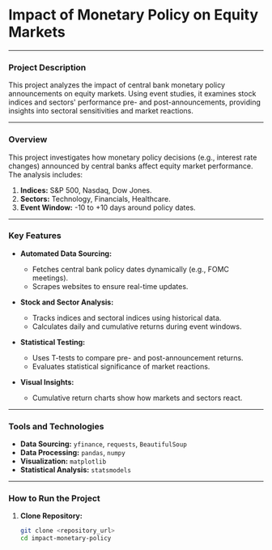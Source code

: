 # **Impact of Monetary Policy on Equity Markets**

---

### **Project Description**  
This project analyzes the impact of central bank monetary policy announcements on equity markets. Using event studies, it examines stock indices and sectors' performance pre- and post-announcements, providing insights into sectoral sensitivities and market reactions.

---

### **Overview**  
This project investigates how monetary policy decisions (e.g., interest rate changes) announced by central banks affect equity market performance. The analysis includes:
1. **Indices:** S&P 500, Nasdaq, Dow Jones.
2. **Sectors:** Technology, Financials, Healthcare.
3. **Event Window:** -10 to +10 days around policy dates.

---

### **Key Features**
- **Automated Data Sourcing:**
  - Fetches central bank policy dates dynamically (e.g., FOMC meetings).
  - Scrapes websites to ensure real-time updates.
  
- **Stock and Sector Analysis:**
  - Tracks indices and sectoral indices using historical data.
  - Calculates daily and cumulative returns during event windows.

- **Statistical Testing:**
  - Uses T-tests to compare pre- and post-announcement returns.
  - Evaluates statistical significance of market reactions.

- **Visual Insights:**
  - Cumulative return charts show how markets and sectors react.

---

### **Tools and Technologies**
- **Data Sourcing:** `yfinance`, `requests`, `BeautifulSoup`
- **Data Processing:** `pandas`, `numpy`
- **Visualization:** `matplotlib`
- **Statistical Analysis:** `statsmodels`

---

### **How to Run the Project**
1. **Clone Repository:**
   ```bash
   git clone <repository_url>
   cd impact-monetary-policy

